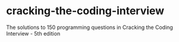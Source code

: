 cracking-the-coding-interview
=============================

The solutions to 150 programming questions in Cracking the Coding Interview - 5th edition
